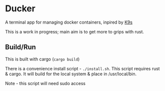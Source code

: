 # Ducker

A terminal app for managing docker containers, inpired by [K9s](https://k9scli.io/)

This is a work in progress; main aim is to get more to grips with rust.

## Build/Run

This is built with cargo (`cargo build`)

There is a convenience install script - `./install.sh`.  This script requires rust & cargo.  It will build for the local system & place in /usr/local/bin.

Note - this script will need sudo access
